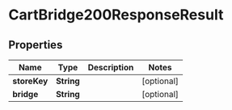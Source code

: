 

# CartBridge200ResponseResult

## Properties

Name | Type | Description | Notes
------------ | ------------- | ------------- | -------------
**storeKey** | **String** |  |  [optional]
**bridge** | **String** |  |  [optional]




